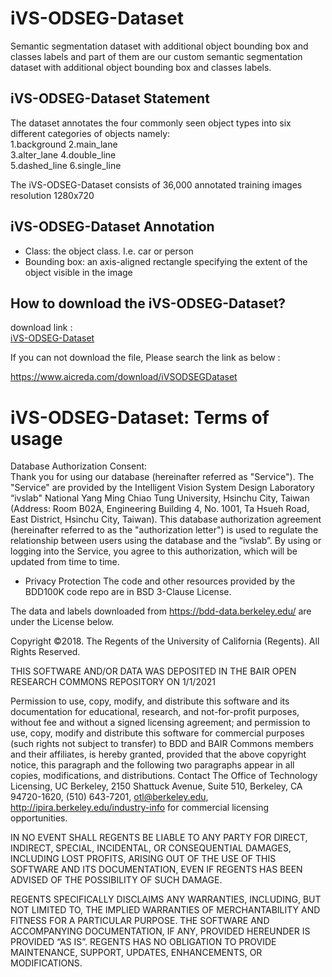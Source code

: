 # iVS-ODSEG-Dataset

Semantic segmentation dataset with additional object bounding box and classes labels and part of them are our custom semantic segmentation dataset with additional object bounding box and classes labels.
## iVS-ODSEG-Dataset Statement
The dataset annotates the four commonly seen object types into six different categories of objects namely:  
1.background 
2.main_lane  
3.alter_lane 
4.double_line  
5.dashed_line
6.single_line

The iVS-ODSEG-Dataset consists of 36,000 annotated training images resolution 1280x720

## iVS-ODSEG-Dataset Annotation

- Class: the object class. I.e. car or person  
- Bounding box: an axis-aligned rectangle specifying the extent of the object visible in the image  

## How to download the iVS-ODSEG-Dataset?

download link :   
[iVS-ODSEG-Dataset](https://www.aicreda.com/download/iVSODSEGDataset)

If you can not download the file, Please search the link as below :

https://www.aicreda.com/download/iVSODSEGDataset


# iVS-ODSEG-Dataset: Terms of usage
Database Authorization Consent:  
Thank you for using our database (hereinafter referred as "Service"). The "Service" are provided by the Intelligent Vision System Design Laboratory “ivslab" National Yang Ming Chiao Tung University, Hsinchu City, Taiwan (Address: Room B02A, Engineering Building 4, No. 1001, Ta Hsueh Road, East District, Hsinchu City, Taiwan). This database authorization agreement (hereinafter referred to as the "authorization letter") is used to regulate the relationship between users using the database and the “ivslab”. By using or logging into the Service, you agree to this authorization, which will be updated from time to time.  


- Privacy Protection
The code and other resources provided by the BDD100K code repo are in BSD 3-Clause License.

The data and labels downloaded from https://bdd-data.berkeley.edu/ are under the License below.

Copyright ©2018. The Regents of the University of California (Regents). All Rights Reserved.

THIS SOFTWARE AND/OR DATA WAS DEPOSITED IN THE BAIR OPEN RESEARCH COMMONS REPOSITORY ON 1/1/2021

Permission to use, copy, modify, and distribute this software and its documentation for educational, research, and not-for-profit purposes, without fee and without a signed licensing agreement; and permission to use, copy, modify and distribute this software for commercial purposes (such rights not subject to transfer) to BDD and BAIR Commons members and their affiliates, is hereby granted, provided that the above copyright notice, this paragraph and the following two paragraphs appear in all copies, modifications, and distributions. Contact The Office of Technology Licensing, UC Berkeley, 2150 Shattuck Avenue, Suite 510, Berkeley, CA 94720-1620, (510) 643-7201, otl@berkeley.edu, http://ipira.berkeley.edu/industry-info for commercial licensing opportunities.

IN NO EVENT SHALL REGENTS BE LIABLE TO ANY PARTY FOR DIRECT, INDIRECT, SPECIAL, INCIDENTAL, OR CONSEQUENTIAL DAMAGES, INCLUDING LOST PROFITS, ARISING OUT OF THE USE OF THIS SOFTWARE AND ITS DOCUMENTATION, EVEN IF REGENTS HAS BEEN ADVISED OF THE POSSIBILITY OF SUCH DAMAGE.

REGENTS SPECIFICALLY DISCLAIMS ANY WARRANTIES, INCLUDING, BUT NOT LIMITED TO, THE IMPLIED WARRANTIES OF MERCHANTABILITY AND FITNESS FOR A PARTICULAR PURPOSE. THE SOFTWARE AND ACCOMPANYING DOCUMENTATION, IF ANY, PROVIDED HEREUNDER IS PROVIDED “AS IS”. REGENTS HAS NO OBLIGATION TO PROVIDE MAINTENANCE, SUPPORT, UPDATES, ENHANCEMENTS, OR MODIFICATIONS.

